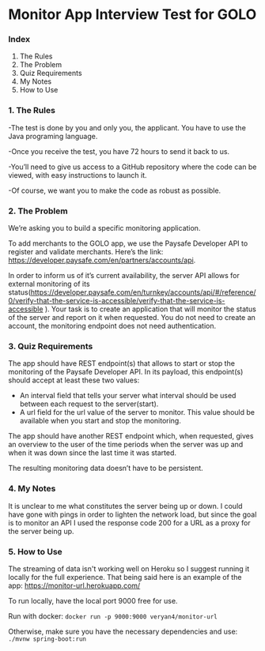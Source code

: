 # Monitor App Interview Test for GOLO

### Index
1. The Rules
2. The Problem
3. Quiz Requirements
4. My Notes
5. How to Use

### 1. The Rules
-The test is done by you and only you, the applicant. You have to use the Java programing language.

-Once you receive the test, you have 72 hours to send it back to us.

-You’ll need to give us access to a GitHub repository where the code can be viewed, with easy instructions to launch it.

-Of course, we want you to make the code as robust as possible.


### 2. The Problem
We’re asking you to build a specific monitoring application.

To add merchants to the GOLO app, we use the Paysafe Developer API to register and validate merchants. Here’s the link: https://developer.paysafe.com/en/partners/accounts/api.

In order to inform us of it’s current availability, the server API allows for external monitoring of its status(https://developer.paysafe.com/en/turnkey/accounts/api/#/reference/0/verify-that-the-service-is-accessible/verify-that-the-service-is-accessible ). Your task is to create an application that will monitor the status of the server and report on it when requested. You do not need to create an account, the monitoring endpoint does not need authentication.

### 3. Quiz Requirements
The app should have REST endpoint(s) that allows to start or stop the monitoring of the Paysafe Developer API. In its payload, this endpoint(s) should accept at least these two values:
-	An interval field that tells your server what interval should be used between each request to the server(start).
-	A url field for the url value of the server to monitor. This value should be available when you start and stop the monitoring.

The app should have another REST endpoint which, when requested, gives an overview to the user of the time periods when the server was up and when it was down since the last time it was started.

The resulting monitoring data doesn’t have to be persistent.

### 4. My Notes
It is unclear to me what constitutes the server being up or down. I could have gone with pings in order to lighten the network load, but since the goal is to monitor an API I used the response code 200 for a URL as a proxy for the server being up.

### 5. How to Use

The streaming of data isn't working well on Heroku so I suggest running it locally for the full experience. That being said here is an example of the app: https://monitor-url.herokuapp.com/  

To run locally, have the local port 9000 free for use.

Run with docker:
`docker run -p 9000:9000 veryan4/monitor-url`

Otherwise, make sure you have the necessary dependencies and use:
`./mvnw spring-boot:run`
